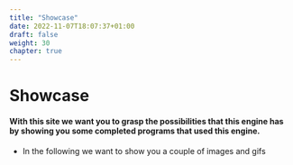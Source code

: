 ```yaml
---
title: "Showcase"
date: 2022-11-07T18:07:37+01:00
draft: false
weight: 30
chapter: true
---
```


# Showcase

#### With this site we want you to grasp the possibilities that this engine has by showing you some completed programs that used this engine.

- In the following we want to show you a couple of images and gifs 